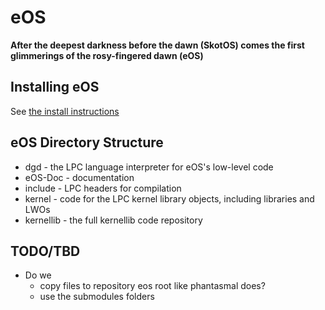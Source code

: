# eOS

**After the deepest darkness before the dawn (SkotOS) comes the first glimmerings of the rosy-fingered dawn (eOS)**

## Installing eOS

See [the install instructions](https://ChatTheatre.github.io/eOS-Doc/installing.html)

## eOS Directory Structure

* dgd - the LPC language interpreter for eOS's low-level code
* eOS-Doc - documentation
* include - LPC headers for compilation
* kernel - code for the LPC kernel library objects, including libraries and LWOs
* kernellib - the full kernellib code repository

## TODO/TBD

* Do we
   * copy files to repository eos root like phantasmal does?
   * use the submodules folders
